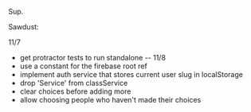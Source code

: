 Sup.

Sawdust:

11/7
* get protractor tests to run standalone
--
11/8
* use a constant for the firebase root ref
* implement auth service that stores current user slug in localStorage
* drop 'Service' from classService
* clear choices before adding more
* allow choosing people who haven't made their choices
